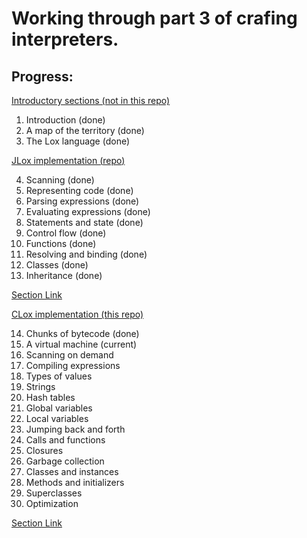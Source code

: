 # Working through part 3 of crafing interpreters.

## Progress:

<ins>Introductory sections (not in this repo)</ins>

1. Introduction (done)
2. A map of the territory (done)
3. The Lox language (done)

<ins>JLox implementation ([repo](https://github.com/aneeshd9/jlox))</ins>

4. Scanning (done)
5. Representing code (done)
6. Parsing expressions (done)
7. Evaluating expressions (done)
8. Statements and state (done)
9. Control flow (done)
10. Functions (done)
11. Resolving and binding (done)
12. Classes (done)
13. Inheritance (done)

[Section Link](https://craftinginterpreters.com/a-tree-walk-interpreter.html)

<ins>CLox implementation (this repo)</ins>

14. Chunks of bytecode (done)
15. A virtual machine (current)
16. Scanning on demand
17. Compiling expressions
18. Types of values
19. Strings
20. Hash tables
21. Global variables
22. Local variables
23. Jumping back and forth
24. Calls and functions
25. Closures
26. Garbage collection
27. Classes and instances
28. Methods and initializers
29. Superclasses
30. Optimization

[Section Link](https://craftinginterpreters.com/a-bytecode-virtual-machine.html)
